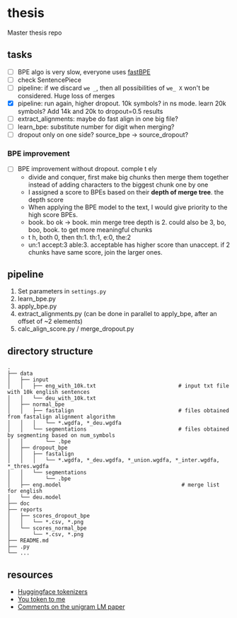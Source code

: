 # thesis

Master thesis repo

## tasks

* [ ] BPE algo is very slow, everyone uses [fastBPE](https://github.com/glample/fastBPE)
* [ ] check SentencePiece
* [ ] pipeline: if we discard `we _`, then all possibilities of `we_ X` won't be considered. Huge loss of merges
* [X] pipeline: run again, higher dropout. 10k symbols? in ns mode. learn 20k symbols? Add 14k and 20k to dropout=0.5 results
* [ ] extract_alignments: maybe do fast align in one big file?
* [ ] learn_bpe: substitute number for digit when merging?
* [ ] dropout only on one side? source_bpe -> source_dropout?

### BPE improvement

* [ ] BPE improvement without dropout. comple t ely
  * divide and conquer, first make big chunks then merge them together instead of adding characters to the biggest chunk one by one
  * I assigned a score to BPEs based on their **depth of merge tree**. the depth score
  * When applying the BPE model to the text, I would give priority to the high score BPEs.
  * book. bo ok -> book. min merge tree depth is 2. could also be 3, bo, boo, book. to get more meaningful chunks
  * t h, both 0, then th:1. th:1, e:0, the:2
  * un:1 accept:3 able:3. acceptable has higher score than unaccept. if 2 chunks have same score, join the larger ones.

## pipeline

1. Set parameters in `settings.py`
2. learn_bpe.py
3. apply_bpe.py
4. extract_alignments.py (can be done in parallel to apply_bpe, after an offset of ~2 elements)
5. calc_align_score.py / merge_dropout.py

## directory structure

```
.
├── data
│   ├── input
│   │   ├── eng_with_10k.txt                          # input txt file with 10k english sentences
│   │   └── deu_with_10k.txt
│   ├── normal_bpe
│   │   ├── fastalign                                 # files obtained from fastalign alignment algorithm
│   │   │   └── *.wgdfa, *_deu.wgdfa
│   │   └── segmentations                             # files obtained by segmenting based on num_symbols
│   │       └── .bpe
│   ├── dropout_bpe
│   │   ├── fastalign
│   │   │   └── *.wgdfa, *_deu.wgdfa, *_union.wgdfa, *_inter.wgdfa, *_thres.wgdfa
│   │   └── segmentations
│   │       └── .bpe
│   ├── eng.model                                      # merge list for english
│   └── deu.model
├── doc
├── reports
│   ├── scores_dropout_bpe
│   │   └── *.csv, *.png
│   └── scores_normal_bpe
│       └── *.csv, *.png
├── README.md
├── .py
└── ...
```

## resources

* [Huggingface tokenizers](https://github.com/huggingface/tokenizers)
* [You token to me](https://github.com/VKCOM/YouTokenToMe)
* [Comments on the unigram LM paper](http://www.timoschick.com/paper%20picks/2020/04/14/bpe-is-suboptimal-for-lm-pretraining.html)
